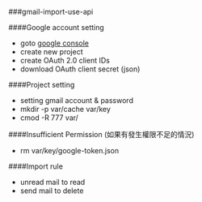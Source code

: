 ###gmail-import-use-api

####Google account setting
- goto [google console](https://console.developers.google.com/apis/credentials)
- create new project
- create OAuth 2.0 client IDs
- download OAuth client secret (json)

####Project setting
- setting gmail account & password
- mkdir -p var/cache var/key
- cmod -R 777 var/

####Insufficient Permission (如果有發生權限不足的情況)
- rm var/key/google-token.json

####Import rule
- unread mail to read
- send mail to delete